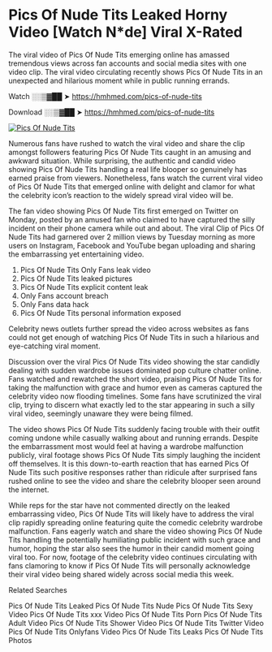 ﻿# Pics Of Nude Tits Leaked Horny Video [Watch N*de] Viral X-Rated

The viral video of ﻿Pics Of Nude Tits emerging online has amassed tremendous views across fan accounts and social media sites with one video clip. The viral video circulating recently shows ﻿Pics Of Nude Tits in an unexpected and hilarious moment while in public running errands. 

Watch ░░▒▓██ ➤ https://hmhmed.com/pics-of-nude-tits

Download ░░▒▓██ ➤ https://hmhmed.com/pics-of-nude-tits

[![Pics Of Nude Tits](https://i.imgur.com/dJHk4Zq.gif)](https://hmhmed.com/pics-of-nude-tits)

Numerous fans have rushed to watch the viral video and share the clip amongst followers featuring ﻿Pics Of Nude Tits caught in an amusing and awkward situation. While surprising, the authentic and candid video showing ﻿Pics Of Nude Tits handling a real life blooper so genuinely has earned praise from viewers. Nonetheless, fans watch the current viral video of ﻿Pics Of Nude Tits that emerged online with delight and clamor for what the celebrity icon’s reaction to the widely spread viral video will be.

The fan video showing ﻿Pics Of Nude Tits first emerged on Twitter on Monday, posted by an amused fan who claimed to have captured the silly incident on their phone camera while out and about. The viral Clip of ﻿Pics Of Nude Tits had garnered over 2 million views by Tuesday morning as more users on Instagram, Facebook and YouTube began uploading and sharing the embarrassing yet entertaining video. 

1. ﻿Pics Of Nude Tits Only Fans leak video
2. ﻿Pics Of Nude Tits leaked pictures
3. ﻿Pics Of Nude Tits explicit content leak
4. Only Fans account breach
5. Only Fans data hack
6. ﻿Pics Of Nude Tits personal information exposed

Celebrity news outlets further spread the video across websites as fans could not get enough of watching ﻿Pics Of Nude Tits in such a hilarious and eye-catching viral moment. 

Discussion over the viral ﻿Pics Of Nude Tits video showing the star candidly dealing with sudden wardrobe issues dominated pop culture chatter online. Fans watched and rewatched the short video, praising ﻿Pics Of Nude Tits for taking the malfunction with grace and humor even as cameras captured the celebrity video now flooding timelines. Some fans have scrutinized the viral clip, trying to discern what exactly led to the star appearing in such a silly viral video, seemingly unaware they were being filmed.

The video shows ﻿Pics Of Nude Tits suddenly facing trouble with their outfit coming undone while casually walking about and running errands. Despite the embarrassment most would feel at having a wardrobe malfunction publicly, viral footage shows ﻿Pics Of Nude Tits simply laughing the incident off themselves. It is this down-to-earth reaction that has earned ﻿Pics Of Nude Tits such positive responses rather than ridicule after surprised fans rushed online to see the video and share the celebrity blooper seen around the internet.  

While reps for the star have not commented directly on the leaked embarrassing video, ﻿Pics Of Nude Tits will likely have to address the viral clip rapidly spreading online featuring quite the comedic celebrity wardrobe malfunction. Fans eagerly watch and share the video showing ﻿Pics Of Nude Tits handling the potentially humiliating public incident with such grace and humor, hoping the star also sees the humor in their candid moment going viral too. For now, footage of the celebrity video continues circulating with fans clamoring to know if ﻿Pics Of Nude Tits will personally acknowledge their viral video being shared widely across social media this week.

Related Searches

﻿Pics Of Nude Tits Leaked
﻿Pics Of Nude Tits Nude
﻿Pics Of Nude Tits Sexy Video
﻿Pics Of Nude Tits xxx Video
﻿Pics Of Nude Tits Porn
﻿Pics Of Nude Tits Adult Video
﻿Pics Of Nude Tits Shower Video
﻿Pics Of Nude Tits Twitter Video
﻿Pics Of Nude Tits Onlyfans Video
﻿Pics Of Nude Tits Leaks
﻿Pics Of Nude Tits Photos